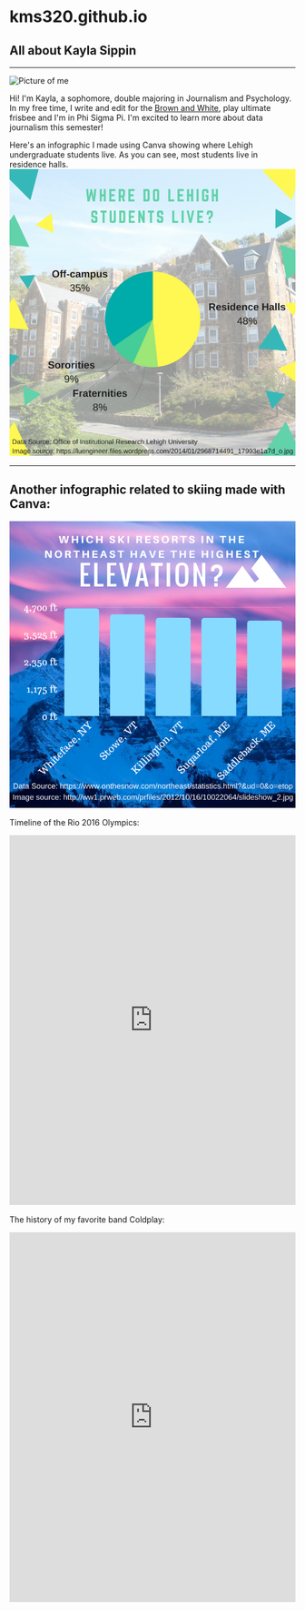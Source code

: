 # kms320.github.io
## All about Kayla Sippin
---
![Picture of me](http://thebrownandwhite.com/wp-content/uploads/2017/02/Sippin-edit-desk-Web-200x300.jpg)

Hi! I'm Kayla, a sophomore, double majoring in Journalism and Psychology. In my free time, I write and edit for the [Brown and White](https://thebrownandwhite.com), play ultimate frisbee and I'm in Phi Sigma Pi. I'm excited to learn more about data journalism this semester!

Here's an infographic I made using Canva showing where Lehigh undergraduate students live. As you can see, most students live in residence halls.
![Lehigh residence](https://github.com/kms320/kms320.github.io/blob/master/Hugsomeone%20(1).png?raw=true)

---
Another infographic related to skiing made with Canva:
---
![Ski mountains](https://github.com/kms320/kms320.github.io/blob/master/mountains.png?raw=true)

Timeline of the Rio 2016 Olympics:
<iframe src='https://cdn.knightlab.com/libs/timeline3/latest/embed/index.html?source=1Qsnirs692akWLLafst1VdKGKy5s7CcBf1CgdmRYKhxo&font=Default&lang=en&initial_zoom=2&height=650' width='100%' height='650' webkitallowfullscreen mozallowfullscreen allowfullscreen frameborder='0'></iframe>

The history of my favorite band Coldplay:
<iframe src='https://cdn.knightlab.com/libs/timeline3/latest/embed/index.html?source=1Car9BWVnHvRgQDnVViyNf2XTJnZoIp4dMAVAxyw7vK0&font=Default&lang=en&initial_zoom=2&height=650' width='100%' height='650' webkitallowfullscreen mozallowfullscreen allowfullscreen frameborder='0'></iframe>

